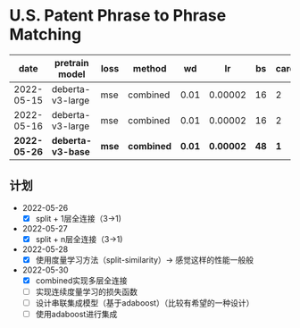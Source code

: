 # U.S. Patent Phrase to Phrase Matching

| date | pretrain model | loss | method | wd | lr | bs | cards | fold | CV | Pub |
| - | - | - | - | - | - | - | - | - | - | - |
| 2022-05-15 | deberta-v3-large | mse | combined | 0.01 | 0.00002 | 16 | 2 | 5 | 0.8539 | 0.8326 |
| 2022-05-16 | deberta-v3-large | mse | combined | 0.01 | 0.00002 | 16 | 2 | 10 | 0.8588 | 0.8351 |
| **2022-05-26** | **deberta-v3-base** | **mse** | **combined** | **0.01** | **0.00002** | **48** | **1** | **5** | **0.8516** | **0.8214** | 

## 计划

- 2022-05-26
    - [x] split + 1层全连接（3->1)
- 2022-05-27
    - [x] split + n层全连接（3->1)
- 2022-05-28
    - [x] 使用度量学习方法（split-similarity）-> 感觉这样的性能一般般
- 2022-05-30
    - [x] combined实现多层全连接
    - [ ] 实现连续度量学习的损失函数
    - [ ] 设计串联集成模型（基于adaboost）（比较有希望的一种设计）
    - [ ] 使用adaboost进行集成